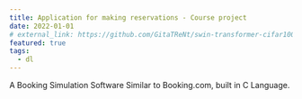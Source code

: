 ```yaml
---
title: Application for making reservations - Course project
date: 2022-01-01
# external_link: https://github.com/GitaTReNt/swin-transformer-cifar100
featured: true
tags:
  - dl
---
```


A Booking Simulation Software Similar to Booking.com, built in C Language.
<!--more-->
